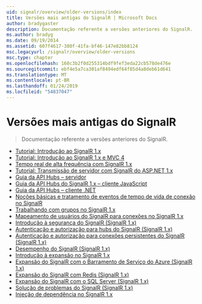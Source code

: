 ```yaml
---
uid: signalr/overview/older-versions/index
title: Versões mais antigas do SignalR | Microsoft Docs
author: bradygaster
description: Documentação referente a versões anteriores do SignalR.
ms.author: bradyg
ms.date: 09/19/2014
ms.assetid: 607f4617-380f-41fa-bf46-147e82bb8124
msc.legacyurl: /signalr/overview/older-versions
msc.type: chapter
ms.openlocfilehash: 160c3b2f0d255314bdf9fef3eda22cb578de476e
ms.sourcegitcommit: ebf4e5a7ca301af8494edf64f85d4a8deb61d641
ms.translationtype: MT
ms.contentlocale: pt-BR
ms.lasthandoff: 01/24/2019
ms.locfileid: "54837047"
---
```

<a name="signalr-older-versions"></a>Versões mais antigas do SignalR
====================
> Documentação referente a versões anteriores do SignalR.


- [Tutorial: Introdução ao SignalR 1.x](tutorial-getting-started-with-signalr.md)
- [Tutorial: Introdução ao SignalR 1.x e MVC 4](tutorial-getting-started-with-signalr-and-mvc-4.md)
- [Tempo real de alta frequência com SignalR 1.x](tutorial-high-frequency-realtime-with-signalr.md)
- [Tutorial: Transmissão de servidor com SignalR do ASP.NET 1.x](tutorial-server-broadcast-with-aspnet-signalr.md)
- [Guia da API Hubs – servidor](signalr-1x-hubs-api-guide-server.md)
- [Guia da API Hubs do SignalR 1.x – cliente JavaScript](signalr-1x-hubs-api-guide-javascript-client.md)
- [Guia da API Hubs – cliente .NET](signalr-1x-hubs-api-guide-net-client.md)
- [Noções básicas e tratamento de eventos de tempo de vida de conexão no SignalR](handling-connection-lifetime-events.md)
- [Trabalhando com grupos no SignalR 1.x](working-with-groups.md)
- [Mapeamento de usuários do SignalR para conexões no SignalR 1.x](mapping-users-to-connections.md)
- [Introdução à segurança do SignalR (SignalR 1.x)](introduction-to-security.md)
- [Autenticação e autorização para hubs do SignalR (SignalR 1.x)](hub-authorization.md)
- [Autenticação e autorização para conexões persistentes do SignalR (SignalR 1.x)](persistent-connection-authorization.md)
- [Desempenho do SignalR (SignalR 1.x)](signalr-performance.md)
- [Introdução à expansão no SignalR 1.x](scaleout-in-signalr.md)
- [Expansão do SignalR com o Barramento de Serviço do Azure (SignalR 1.x)](scaleout-with-windows-azure-service-bus.md)
- [Expansão do SignalR com Redis (SignalR 1.x)](scaleout-with-redis.md)
- [Expansão do SignalR com o SQL Server (SignalR 1.x)](scaleout-with-sql-server.md)
- [Solução de problemas do SignalR (SignalR 1.x)](troubleshooting.md)
- [Injeção de dependência no SignalR 1.x](dependency-injection.md)

